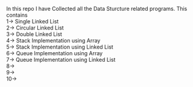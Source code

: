 In this repo I have Collected all the Data Sturcture related programs. This contains<br/>
1-> Single Linked List<br/>
2-> Circular Linked List<br/>
3-> Double Linked List<br/>
4-> Stack Implementation using Array<br/>
5-> Stack Implementation using Linked List<br/>
6-> Queue Implementation using Array<br/>
7-> Queue Implementation using Linked List<br/>
8-><br/>
9-><br/>
10->
